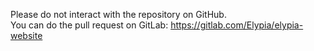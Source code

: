 Please do not interact with the repository on GitHub.  
You can do the pull request on GitLab: https://gitlab.com/Elypia/elypia-website
